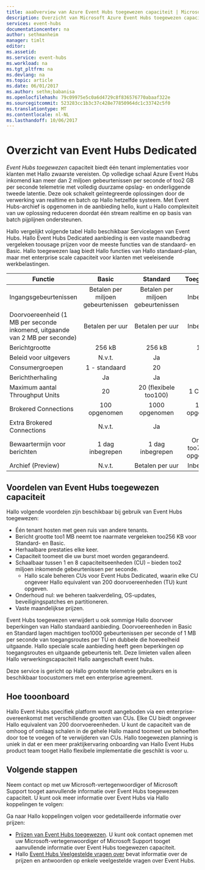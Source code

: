 ```yaml
---
title: aaaOverview van Azure Event Hubs toegewezen capaciteit | Microsoft Docs
description: Overzicht van Microsoft Azure Event Hubs toegewezen capaciteit.
services: event-hubs
documentationcenter: na
author: sethmanheim
manager: timlt
editor: 
ms.assetid: 
ms.service: event-hubs
ms.workload: na
ms.tgt_pltfrm: na
ms.devlang: na
ms.topic: article
ms.date: 06/01/2017
ms.author: sethm;babanisa
ms.openlocfilehash: 79c09975e5c0a6d4729c8f836576770abaaf322e
ms.sourcegitcommit: 523283cc1b3c37c428e77850964dc1c33742c5f0
ms.translationtype: MT
ms.contentlocale: nl-NL
ms.lasthandoff: 10/06/2017
---
```

# <a name="overview-of-event-hubs-dedicated"></a>Overzicht van Event Hubs Dedicated

*Event Hubs toegewezen* capaciteit biedt één tenant implementaties voor klanten met Hallo zwaarste vereisten. Op volledige schaal Azure Event Hubs inkomend kan meer dan 2 miljoen gebeurtenissen per seconde of too2 GB per seconde telemetrie met volledig duurzame opslag- en onderliggende tweede latentie. Deze ook schakelt geïntegreerde oplossingen door de verwerking van realtime en batch op Hallo hetzelfde systeem. Met Event Hubs-archief is opgenomen in de aanbieding hello, kunt u Hallo complexiteit van uw oplossing reduceren doordat één stream realtime en op basis van batch pijplijnen ondersteunen.

Hallo vergelijkt volgende tabel Hallo beschikbaar Servicelagen van Event Hubs. Hallo Event Hubs Dedicated aanbieding is een vaste maandbedrag vergeleken toousage prijzen voor de meeste functies van de standaard- en Basic. Hallo toegewezen laag biedt Hallo functies van Hallo standaard-plan, maar met enterprise scale capaciteit voor klanten met veeleisende werkbelastingen. 

| Functie | Basic | Standard | Toegewezen |
| --- |:---:|:---:|:---:|
| Ingangsgebeurtenissen | Betalen per miljoen gebeurtenissen | Betalen per miljoen gebeurtenissen | Inbegrepen |
| Doorvoereenheid (1 MB per seconde inkomend, uitgaande van 2 MB per seconde) | Betalen per uur | Betalen per uur | Inbegrepen |
| Berichtgrootte | 256 kB | 256 kB | 1 MB |
| Beleid voor uitgevers | N.v.t. | Ja | Ja |     
| Consumergroepen | 1 - standaard | 20 | 20 |
| Berichtherhaling | Ja | Ja | Ja |
| Maximum aantal Throughput Units | 20 | 20 (flexibele too100)  | 1 CU≈200 |
| Brokered Connections | 100 opgenomen | 1000 opgenomen | 100 K opgenomen |
| Extra Brokered Connections | N.v.t. | Ja | Ja |
| Bewaartermijn voor berichten | 1 dag inbegrepen | 1 dag inbegrepen | Omhoog too7 dagen opgenomen |
| Archief (Preview) | N.v.t.   | Betalen per uur | Inbegrepen |

## <a name="benefits-of-event-hubs-dedicated-capacity"></a>Voordelen van Event Hubs toegewezen capaciteit

Hallo volgende voordelen zijn beschikbaar bij gebruik van Event Hubs toegewezen:

* Één tenant hosten met geen ruis van andere tenants.
* Bericht grootte too1 MB neemt toe naarmate vergeleken too256 KB voor Standard- en Basic.
* Herhaalbare prestaties elke keer.
* Capaciteit toomeet die uw burst moet worden gegarandeerd.
* Schaalbaar tussen 1 en 8 capaciteitseenheden (CU) – bieden too2 miljoen inkomende gebeurtenissen per seconde.
  * Hallo scale beheren CUs voor Event Hubs Dedicated, waarin elke CU ongeveer Hallo equivalent van 200 doorvoereenheden (TU) kunt opgeven.
* Onderhoud nul: we beheren taakverdeling, OS-updates, beveiligingspatches en partitioneren.
* Vaste maandelijkse prijzen.

Event Hubs toegewezen verwijdert u ook sommige Hallo doorvoer beperkingen van Hallo standaard aanbieding. Doorvoereenheden in Basic en Standard lagen machtigen too1000 gebeurtenissen per seconde of 1 MB per seconde van toegangsroutes per TU en dubbele die hoeveelheid uitgaande. Hallo speciale scale aanbieding heeft geen beperkingen op toegangsroutes en uitgaande gebeurtenis telt. Deze limieten vallen alleen Hallo verwerkingscapaciteit Hallo aangeschaft event hubs.

Deze service is gericht op Hallo grootste telemetrie gebruikers en is beschikbaar toocustomers met een enterprise agreement.

## <a name="how-tooonboard"></a>Hoe tooonboard

Hallo Event Hubs specifiek platform wordt aangeboden via een enterprise-overeenkomst met verschillende grootten van CUs. Elke CU biedt ongeveer Hallo equivalent van 200 doorvoereenheden. U kunt de capaciteit van de omhoog of omlaag schalen in de gehele Hallo maand toomeet uw behoeften door toe te voegen of te verwijderen van CUs. Hallo toegewezen planning is uniek in dat er een meer praktijkervaring onboarding van Hallo Event Hubs product team tooget Hallo flexibele implementatie die geschikt is voor u. 

## <a name="next-steps"></a>Volgende stappen
Neem contact op met uw Microsoft-vertegenwoordiger of Microsoft Support tooget aanvullende informatie over Event Hubs toegewezen capaciteit. U kunt ook meer informatie over Event Hubs via Hallo koppelingen te volgen:

Ga naar Hallo koppelingen volgen voor gedetailleerde informatie over prijzen:

- [Prijzen van Event Hubs toegewezen](https://azure.microsoft.com/pricing/details/event-hubs/). U kunt ook contact opnemen met uw Microsoft-vertegenwoordiger of Microsoft Support tooget aanvullende informatie over Event Hubs toegewezen capaciteit.
- Hallo [Event Hubs Veelgestelde vragen over](event-hubs-faq.md) bevat informatie over de prijzen en antwoorden op enkele veelgestelde vragen over Event Hubs. 
